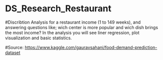 # DS_Research_Restaurant
#Discribtion
Analysis for a restaurant income (1 to 149 weeks),
and answering questions like; wich center is more popular and wich dish brings the most income?
In the analysis you will see liner regression, plot visualization and basic statistics.

#Source:
https://www.kaggle.com/gauravsahani/food-demand-prediction-dataset

